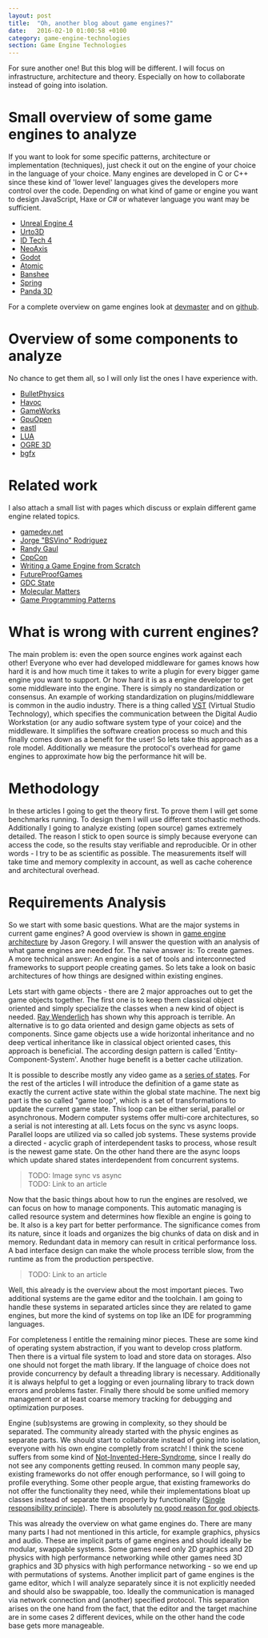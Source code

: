 ```yaml
---
layout: post
title:  "Oh, another blog about game engines?"
date:   2016-02-10 01:00:58 +0100
category: game-engine-technologies
section: Game Engine Technologies
---
```


For sure another one! But this blog will be different. I will focus on infrastructure, architecture
and theory. Especially on how to collaborate instead of going into isolation.


# Small overview of some game engines to analyze

If you want to look for some specific patterns, architecture or implementation (techniques), just
check it out on the engine of your choice in the language of your choice. Many engines are
developed in C or C++ since these kind of 'lower level' languages gives the developers more
control over the code. Depending on what kind of game or engine you want to design JavaScript,
Haxe or C# or whatever language you want may be sufficient.

- [Unreal Engine 4](https://www.unrealengine.com/what-is-unreal-engine-4)
- [Urto3D](https://urho3d.github.io/)
- [ID Tech 4](https://github.com/id-Software/DOOM-3)
- [NeoAxis](https://github.com/NeoAxis/SDK)
- [Godot](https://github.com/godotengine/godot)
- [Atomic](https://github.com/AtomicGameEngine/AtomicGameEngine)
- [Banshee](https://github.com/BearishSun/BansheeEngine)
- [Spring](https://github.com/spring/spring)
- [Panda 3D](https://github.com/panda3d/panda3d)

For a complete overview on game engines look at [devmaster](http://devmaster.net/devdb/engines) and
on [github](https://github.com/showcases/game-engines).


# Overview of some components to analyze
No chance to get them all, so I will only list the ones I have experience with.

- [BulletPhysics][bullet-home]
- [Havoc][havoc-home]
- [GameWorks][gameworks-home]
- [GpuOpen][gpuopen-home]
- [eastl][eastl-git]
- [LUA][lua-home]
- [OGRE 3D][ogre-home]
- [bgfx][bgfx-git]



# Related work
I also attach a small list with pages which discuss or explain different game engine related
topics.

- [gamedev.net][gamedev-home]
- [Jorge "BSVino" Rodriguez][game-math-channel]
- [Randy Gaul][randy-gaul-home]
- [CppCon](https://www.youtube.com/user/CppCon)
- [Writing a Game Engine from Scratch][game-engine-from-scratch-gamasutra]
- [FutureProofGames][future-proof-games]
- [GDC State](http://www.gdconf.com/conference/programming.html)
- [Molecular Matters][molecular-matters-home]
- [Game Programming Patterns](http://gameprogrammingpatterns.com/)


# What is wrong with current engines?

The main problem is: even the open source engines work against each other! Everyone who ever had
developed middleware for games knows how hard it is and how much time it takes to write a plugin
for every bigger game engine you want to support. Or how hard it is as a engine developer to
get some middleware into the engine. There is simply no standardization or consensus.
An example of working standardization on plugins/middleware is common in the audio industry. There
is a thing called [VST][vst-spec] (Virtual Studio Technology), which specifies the communication
between the Digital Audio Workstation (or any audio software system type of your coice) and the
middleware. It simplifies the software creation process so much and this finally comes down as a
benefit for the user! So lets take this approach as a role model. Additionally we measure the
protocol's overhead for game engines to approximate how big the performance hit will be.




# Methodology

In these articles I going to get the theory first. To prove them I will get some benchmarks
running. To design them I will use different stochastic methods. Additionally I going to analyze
existing (open source) games extremely detailed. The reason I stick to open source is simply
because everyone can access the code, so the results stay verifiable and reproducible. Or in
other words - I try to be as scientific as possible. The measurements itself will take time and
memory complexity in account, as well as cache coherence and architectural overhead.


<!--
- game development patterns
- Profile existing games -> Benchmarking framework
- STL + https://github.com/foonathan/memory vs EASTL
-->

# Requirements Analysis

So we start with some basic questions. What are the major systems in current game engines?
A good overview is shown in [game engine architecture][game-engine-book] by Jason
Gregory.
I will answer the question with an analysis of what game engines are needed for. The naive answer
is: To create games. A more technical answer: An engine is a set of tools and interconnected
frameworks to support people creating games. So lets take a look on basic architectures of how
things are designed within existing engines.

Lets start with game objects - there are 2 major approaches out to get the game objects together.
The first one is to keep them classical object oriented and simply specialize the classes when
a new kind of object is needed. [Ray Wenderlich][wenderlich-ecs] has shown why this approach is
terrible. An alternative is to go data oriented and design game objects as sets of components.
Since game objects use a wide horizontal inheritance and no deep vertical inheritance like in
classical object oriented cases, this approach is beneficial. The according design pattern is
called 'Entity-Component-System'. Another huge benefit is a better cache utilization.

<!-- TODO: image with horizontal vs vertical inheritance -->

It is possible to describe mostly any video game as a [series of states][game-state-proof]. For the
rest of the articles I will introduce the definition of a game state as exactly the current
active state within the global state machine. The next big part is the so called "game loop", which
is a set of transformations to update the current game state. This loop can be either serial,
parallel or asynchronous. Modern computer systems offer multi-core architectures, so a serial is
not interesting at all. Lets focus on the sync vs async loops. Parallel loops are utilized via so
called job systems. These systems provide a directed - acyclic graph of interdependent tasks to
process, whose result is the newest game state. On the other hand there are the async loops which
update shared states interdependent from concurrent systems.

>TODO: Image sync vs async  
>TODO: Link to an article

Now that the basic things about how to run the engines are resolved, we can focus on how to manage
components. This automatic managing is called resource system and determines how flexible an engine
is going to be. It also is a key part for better performance. The significance comes from its
nature, since it loads and organizes the big chunks of data on disk and in memory. Redundant data
in memory can result in critical performance loss. A bad interface design can make the whole
process terrible slow, from the runtime as from the production perspective.

>TODO: Link to an article

Well, this already is the overview about the most important pieces. Two additional systems are the
game editor and the toolchain. I am going to handle these systems in separated articles since they
are related to game engines, but more the kind of systems on top like an IDE for programming
languages.

For completeness I entitle the remaining minor pieces. These are some kind of operating system
abstraction, if you want to develop cross platform. Then there is a virtual file system to load
and store data on storages. Also one should not forget the math library. If the language of choice
does not provide concurrency by default a threading library is necessary. Additionally it is
always helpful to get a logging or even journaling library to track down errors and problems
faster. Finally there should be some unified memory management or at least coarse memory tracking
for debugging and optimization purposes.

Engine (sub)systems are growing in complexity, so they should be separated. The community already
started with the physic engines as separate parts. We should start to collaborate instead
of going into isolation, everyone with his own engine completly from scratch! I think the scene
suffers from some kind of [Not-Invented-Here-Syndrome][nih-syndrome], since I really do not see any
components getting reused. In common many people say, existing frameworks do not offer enough
performance, so I will going to profile everything. Some other people argue, that existing
frameworks do not offer the functionality they need, while their implementations bloat up classes
instead of separate them properly by functionality ([Single responsibility principle][single-responsibility-principle]). There is absolutely
[no good reason for god objects][god-object].

This was already the overview on what game engines do. There are many many parts I had not
mentioned in this article, for example graphics, physics and audio. These are implicit parts of
game engines and should ideally be modular, swappable systems. Some games need only 2D graphics
and 2D physics with high performance networking while other games need 3D graphics and 3D physics
with high performance networking - so we end up with permutations of systems. Another implicit part
of game engines is the game editor, which I will analyze separately since it is not explicitly
needed and should also be swappable, too. Ideally the communication is managed via network
connection and (another) specified protocol. This separation arises on the one hand
from the fact, that the editor and the target machine are in some cases 2 different devices, while
on the other hand the code base gets more manageable.



[eastl-git]: https://github.com/electronicarts/EASTL
[game-engine-book]: http://gameenginebook.com
[nih-syndrome]: https://en.wikipedia.org/wiki/Not_invented_here
[bgfx-git]: https://github.com/bkaradzic/bgfx
[dev-ops-in-game-dev]: http://futureproofgames.com/blog/2015/11/16/devops-game-dev-beginning/#.Vr53HkJuM6s
[molecular-matters-home]: http://blog.molecular-matters.com/

[gamedev-home]: http://www.gamedev.net/page/resources/_/technical/
[game-math-channel]: https://www.youtube.com/user/BSVino/playlists
[randy-gaul-home]: http://www.randygaul.net
[game-engine-from-scratch-gamasutra]: http://gamasutra.com/blogs/MichaelKissner/20151027/257369/Writing_a_Game_Engine_from_Scratch__Part_1_Messaging.php
[future-proof-games]: http://futureproofgames.com/

[ogre-home]: http://www.ogre3d.org
[gpuopen-home]: http://gpuopen.com
[gameworks-home]: https://developer.nvidia.com/gameworks
[havoc-home]: http://www.havok.com/
[lua-home]: http://www.lua.org/
[bullet-home]: http://bulletphysics.org/

[vst-spec]: http://www.steinberg.net/en/company/technologies/vst3.html

[wenderlich-ecs]: http://www.raywenderlich.com/24878/introduction-to-component-based-architecture-in-games
[single-responsibility-principle]:http://www.oodesign.com/single-responsibility-principle.html
[god-object]:http://blog.decayingcode.com/post/anti-pattern-god-object
[game-state-proof]: http://www.gamedev.net/page/resources/_/technical/game-programming/brain-dead-simple-game-states-r4262
[online-game-engines-article]: http://www.gamedev.net/page/resources/_/technical/apis-and-tools/online-video-game-engines-discover-why-you-should-use-them-r4295
